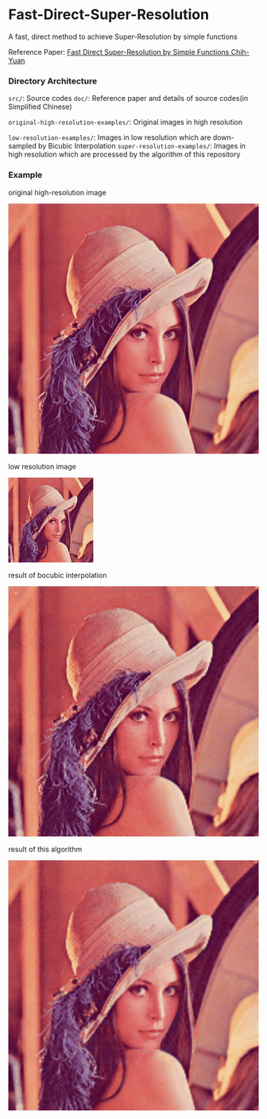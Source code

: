 # Fast-Direct-Super-Resolution
A fast, direct method to achieve Super-Resolution by simple functions

Reference Paper: [Fast Direct Super-Resolution by Simple Functions
Chih-Yuan](./doc/Fast_Direct_Super-Resolution_by_Simple_Functions_ICCV_2013.pdf)

### Directory Architecture

`src/`: Source codes
`doc/`: Reference paper and details of source codes(in Simplified Chinese)

`original-high-resolution-examples/`: Original images in high resolution

`low-resolution-examples/`: Images in low resolution which are down-sampled by Bicubic Interpolation
`super-resolution-examples/`: Images in high resolution which are processed by the algorithm of this repository

### Example

original high-resolution image

![](./original-high-resolution-examples/lenna.bmp)

low resolution image

![](./low-resolution-examples/lr-lenna.bmp)

result of bocubic interpolation

![](./bicubic-examples/bi-lenna.bmp)

result of this algorithm

![](./super-resolution-examples/sr-lr-lenna.bmp)


